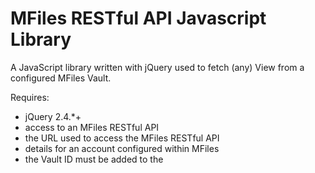 # MFiles RESTful API Javascript Library

A JavaScript library written with jQuery used to fetch (any) View from a configured MFiles Vault.

Requires:
* jQuery 2.4.*+
* access to an MFiles RESTful API
* the URL used to access the MFiles RESTful API
* details for an account configured within MFiles
* the Vault ID must be added to the <script> tage below: data-vault-id="VAULTID"
* the View ID must be added to the <script> tag below: data-view-id="VIEWID"
* configure the path to load the JS file to suit your requirements
* add your own icon images - we were lazy and just used *.jpg - they really should be *.svg
* pass the MFiles user password to a DOM JavaScript variable: mfilesuser (if you change this update the getToken() function)
* don't forget to add the MFiles username to the getToken() function as well

You can use this template below to implement:
```
<div class="row">
  <div id="mfiles-header" class="col mfiles-header">
    <span id="mfiles-crumbs" class="gc-crumbs float-left"></span>
    <span id="mfiles-action" class="gc-action float-right"></span>
  </div>
</div>
<div class="row">
  <div id="mfiles-box" class="col mfiles-content">&nbsp;</div>
</div>
<div id="mfiles_modal" class="modal">
  <div class="modal-dialog modal-dialog-centered">
    <div class="modal-content">
      <h3>Document Preview</h3>
      <div class="modal-header js-mfiles-title">&nbsp;</div>
      <div class="modal-body js-mfiles-properties">&nbsp;</div>
      <div class="modal-footer">
        <button id="mfiles-download-file" class="btn btn-success float-right" data-action="download">Download</button> 
        <button id="mfiles-cancel-download" class="btn btn-danger" data-dismiss="modal">Cancel</button>
      </div>
    </div>
  </div>
</div>
<script src="/src/mfiles.js" type="text/javascript" data-vault-id="<VAULT ID GOES HERE>" data-view-id="<VIEW ID GOES HERE>"></script>
```

## You can of course rewrite the JS code so that it renders all of the requiured HTML DOM elements
